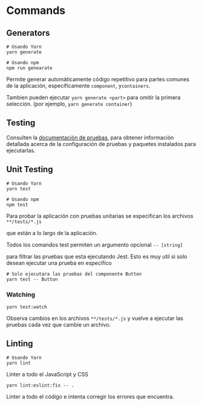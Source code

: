 # Commands

## Generators

    # Usando Yarn
    yarn generate

    # Usando npm
    npm run genearate

Permite generar automáticamente código repetitivo para partes comunes de la
aplicación, específicamente `component`, y`containers`. 

Tambien pueden ejecutar `yarn generate <part>` para omitir la primera selección. (por ejemplo, `yarn generate container`)

## Testing

Consulten la [documentación de pruebas](../testing/README.md), para obtener información detallada
acerca de la configuración de pruebas y paquetes instalados para ejecutarlas.

## Unit Testing

    # Usando Yarn
    yarn test

    # Usando npm
    npm test

Para probar la aplicación con pruebas unitarias se especifican los archivos `**/tests/*.js`

que están a lo largo de la aplicación.

Todos los comandos test permiten un argumento opcional `-- [string]`

para filtrar las pruebas que esta ejecutando Jest. Esto es muy util si solo desean ejecutar una prueba en especifico

    # Solo ejecutara las pruebas del componente Button
    yarn test -- Button

### Watching

    yarn test:watch

Observa cambios en los archivos  `**/tests/*.js` y vuelve a ejecutar las pruebas cada vez que cambie un archivo.

## Linting

    # Usando Yarn
    yarn lint

Linter a todo el JavaScript y CSS

    yarn lint:eslint:fix -- .

Linter a todo el código e intenta corregir los errores que encuentra.
